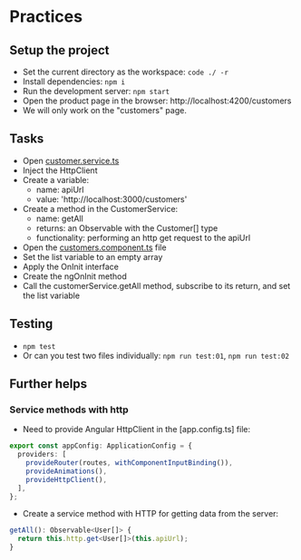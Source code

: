 # Practices

## Setup the project
- Set the current directory as the workspace: `code ./ -r`
- Install dependencies: `npm i`
- Run the development server: `npm start`
- Open the product page in the browser: http://localhost:4200/customers
- We will only work on the "customers" page.

## Tasks
- Open [customer.service.ts](src/app/service/customer.service.ts)
- Inject the HttpClient
- Create a variable:
  - name: apiUrl
  - value: 'http://localhost:3000/customers'
- Create a method in the CustomerService: 
  - name: getAll
  - returns: an Observable with the Customer[] type
  - functionality: performing an http get request to the apiUrl
- Open the [customers.component.ts](src/app/page/customers/customers.component.ts) file
- Set the list variable to an empty array
- Apply the OnInit interface
- Create the ngOnInit method
- Call the customerService.getAll method, subscribe to its return, and set the list variable

## Testing
- `npm test`
- Or can you test two files individually: `npm run test:01`, `npm run test:02`

## Further helps

### Service methods with http
- Need to provide Angular HttpClient in the [app.config.ts] file:
```typescript
export const appConfig: ApplicationConfig = {
  providers: [
    provideRouter(routes, withComponentInputBinding()),
    provideAnimations(),
    provideHttpClient(),
  ],
};
```

- Create a service method with HTTP for getting data from the server:
```typescript
getAll(): Observable<User[]> {
  return this.http.get<User[]>(this.apiUrl);
}
```
